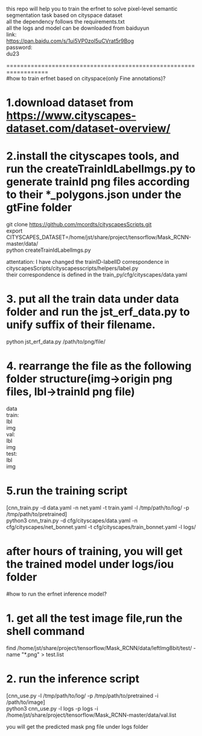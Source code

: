 this repo will help you to train the erfnet to solve  pixel-level  semantic segmentation task based on cityspace dataset  
all the dependency follows the requirements.txt  
all the logs and model can be downloaded from baiduyun  
link:  
https://pan.baidu.com/s/1ui5VP0zol5uCVrat5r9Bog  
password:  
du23  

==================================================================  
#how to train erfnet based on cityspace(only Fine annotations)?  
# 1.download dataset from https://www.cityscapes-dataset.com/dataset-overview/  
# 2.install the cityscapes tools, and run the createTrainIdLabelImgs.py to generate trainId png files according to their *_polygons.json under the gtFine folder  
git clone https://github.com/mcordts/cityscapesScripts.git  
export CITYSCAPES_DATASET=/home/jst/share/project/tensorflow/Mask_RCNN-master/data/  
python createTrainIdLabelImgs.py  

attentation: I have changed the trainID-labelID correspondence in cityscapesScripts/cityscapesscripts/helpers/label.py  
their correspondence is defined in the train_py/cfg/cityscapes/data.yaml

# 3. put all the train data under data folder and run the jst_erf_data.py to unify suffix of their filename.  
python jst_erf_data.py /path/to/png/file/  

# 4. rearrange the file as the following folder structure(img->origin png files, lbl->trainId png file)  
data  
        train:  
                lbl  
                img  
        val:   
                lbl  
                img  
        test:  
                lbl  
                img  

# 5.run the training script  
[cnn_train.py -d data.yaml -n net.yaml -t train.yaml -l /tmp/path/to/log/ -p /tmp/path/to/pretrained]  
python3 cnn_train.py -d cfg/cityscapes/data.yaml -n cfg/cityscapes/net_bonnet.yaml -t cfg/cityscapes/train_bonnet.yaml -l logs/  

after hours of training, you will get the trained model under logs/iou folder  
===============================================================================  
#how to run the erfnet inference model?  
# 1. get all the test image file,run the shell command  
find /home/jst/share/project/tensorflow/Mask_RCNN/data/leftImg8bit/test/ -name "*.png" > test.list  

# 2. run the inference script  
[cnn_use.py -l /tmp/path/to/log/ -p /tmp/path/to/pretrained -i /path/to/image]  
python3 cnn_use.py  -l logs -p logs -i /home/jst/share/project/tensorflow/Mask_RCNN-master/data/val.list  

you will get the predicted mask png file under logs folder
